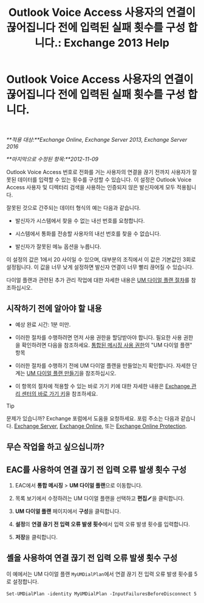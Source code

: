 ﻿---
title: 'Outlook Voice Access 사용자의 연결이 끊어집니다 전에 입력된 실패 횟수를 구성 합니다.: Exchange 2013 Help'
TOCTitle: Outlook Voice Access 사용자의 연결이 끊어집니다 전에 입력된 실패 횟수를 구성 합니다.
ms:assetid: 64c13d17-a26a-4c9b-b495-bd69c716456a
ms:mtpsurl: https://technet.microsoft.com/ko-kr/library/Ee423547(v=EXCHG.150)
ms:contentKeyID: 50483281
ms.date: 05/22/2018
mtps_version: v=EXCHG.150
ms.translationtype: MT
---

# Outlook Voice Access 사용자의 연결이 끊어집니다 전에 입력된 실패 횟수를 구성 합니다.

 

_**적용 대상:**Exchange Online, Exchange Server 2013, Exchange Server 2016_

_**마지막으로 수정된 항목:**2012-11-09_

Outlook Voice Access 번호로 전화를 거는 사용자의 연결을 끊기 전까지 사용자가 잘못된 데이터를 입력할 수 있는 횟수를 구성할 수 있습니다. 이 설정은 Outlook Voice Access 사용자 및 디렉터리 검색을 사용하는 인증되지 않은 발신자에게 모두 적용됩니다.

잘못된 것으로 간주되는 데이터 형식의 예는 다음과 같습니다.

  - 발신자가 시스템에서 찾을 수 없는 내선 번호를 요청합니다.

  - 시스템에서 통화를 전송할 사용자의 내선 번호를 찾을 수 없습니다.

  - 발신자가 잘못된 메뉴 옵션을 누릅니다.

이 설정의 값은 1에서 20 사이일 수 있으며, 대부분의 조직에서 이 값은 기본값인 3회로 설정됩니다. 이 값을 너무 낮게 설정하면 발신자 연결이 너무 빨리 끊어질 수 있습니다.

다이얼 플랜과 관련된 추가 관리 작업에 대한 자세한 내용은 [UM 다이얼 플랜 절차](um-dial-plan-procedures-exchange-2013-help.md)를 참조하십시오.

## 시작하기 전에 알아야 할 내용

  - 예상 완료 시간: 1분 미만.

  - 이러한 절차를 수행하려면 먼저 사용 권한을 할당받아야 합니다. 필요한 사용 권한을 확인하려면 다음을 참조하세요. [통합된 메시징 사용 권한](unified-messaging-permissions-exchange-2013-help.md)의 "UM 다이얼 플랜" 항목

  - 이러한 절차를 수행하기 전에 UM 다이얼 플랜을 만들었는지 확인합니다. 자세한 단계는 [UM 다이얼 플랜 만들기](create-a-um-dial-plan-exchange-2013-help.md)을 참조하십시오.

  - 이 항목의 절차에 적용할 수 있는 바로 가기 키에 대한 자세한 내용은 [Exchange 관리 센터의 바로 가기 키](keyboard-shortcuts-in-the-exchange-admin-center-exchange-online-protection-help.md)을 참조하세요.


> [!TIP]
> 문제가 있습니까? Exchange 포럼에서 도움을 요청하세요. 포럼 주소는 다음과 같습니다. <A href="https://go.microsoft.com/fwlink/p/?linkid=60612">Exchange Server</A>, <A href="https://go.microsoft.com/fwlink/p/?linkid=267542">Exchange Online</A>, 또는 <A href="https://go.microsoft.com/fwlink/p/?linkid=285351">Exchange Online Protection</A>.



## 무슨 작업을 하고 싶으십니까?

## EAC를 사용하여 연결 끊기 전 입력 오류 발생 횟수 구성

1.  EAC에서 **통합 메시징** \> **UM 다이얼 플랜**으로 이동합니다.

2.  목록 보기에서 수정하려는 UM 다이얼 플랜을 선택하고 **편집**![편집 아이콘](images/JJ218640.6f53ccb2-1f13-4c02-bea0-30690e6ea71d(EXCHG.150).gif "편집 아이콘")을 클릭합니다.

3.  **UM 다이얼 플랜** 페이지에서 **구성**을 클릭합니다.

4.  **설정**의 **연결 끊기 전 입력 오류 발생 횟수**에서 입력 오류 발생 횟수를 입력합니다.

5.  **저장**을 클릭합니다.

## 셸을 사용하여 연결 끊기 전 입력 오류 발생 횟수 구성

이 예에서는 UM 다이얼 플랜 `MyUMDialPlan`에서 연결 끊기 전 입력 오류 발생 횟수를 5로 설정합니다.

    Set-UMDialPlan -identity MyUMDialPlan -InputFailuresBeforeDisconnect 5

